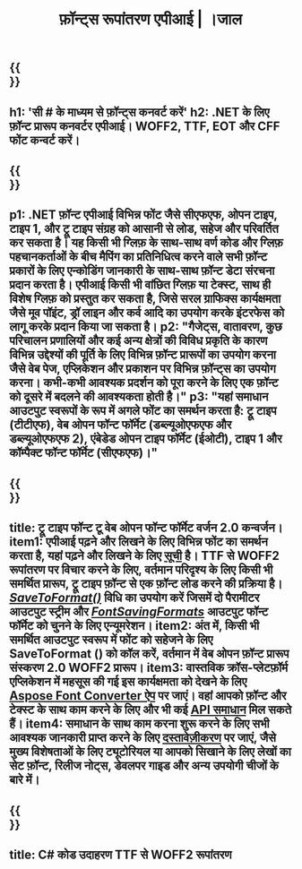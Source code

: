 ﻿---
translation: true
template: /_templates/conversion-net.md
title: फ़ॉन्ट्स रूपांतरण एपीआई | ।जाल
url: /net/conversion/
description: फ़ॉन्ट रूपांतरण कार्यक्षमता। .NET लाइब्रेरी के माध्यम से C# कोड की कुछ पंक्तियों के साथ CFF, EOT, WOFF, TTF और टाइप 1 जैसे विभिन्न फ़ॉन्ट्स को कनवर्ट करें।
keywords: फ़ॉन्ट कनवर्टर .net, फ़ॉन्ट कनवर्टर नेट, c# फ़ॉन्ट कवरेज
family: font
platformtag: net
feature: conversion
---

{{<section banner>}}
---
h1: 'सी # के माध्यम से फ़ॉन्ट्स कनवर्ट करें'
h2: .NET के लिए फ़ॉन्ट प्रारूप कनवर्टर एपीआई। WOFF2, TTF, EOT और CFF फोंट कन्वर्ट करें।
---

{{<section overview>}}
---
p1: .NET फ़ॉन्ट एपीआई विभिन्न फोंट जैसे सीएफएफ, ओपन टाइप, टाइप 1, और ट्रू टाइप संग्रह को आसानी से लोड, सहेज और परिवर्तित कर सकता है। यह किसी भी ग्लिफ़ के साथ-साथ वर्ण कोड और ग्लिफ़ पहचानकर्ताओं के बीच मैपिंग का प्रतिनिधित्व करने वाले सभी फ़ॉन्ट प्रकारों के लिए एन्कोडिंग जानकारी के साथ-साथ फ़ॉन्ट डेटा संरचना प्रदान करता है। एपीआई किसी भी वांछित ग्लिफ़ या टेक्स्ट, साथ ही विशेष ग्लिफ़ को प्रस्तुत कर सकता है, जिसे सरल ग्राफिक्स कार्यक्षमता जैसे मूव पॉइंट, ड्रॉ लाइन और कर्व आदि का उपयोग करके इंटरफेस को लागू करके प्रदान किया जा सकता है।
p2: "गैजेट्स, वातावरण, कुछ परिचालन प्रणालियों और कई अन्य क्षेत्रों की विविध प्रकृति के कारण विभिन्न उद्देश्यों की पूर्ति के लिए विभिन्न फ़ॉन्ट प्रारूपों का उपयोग करना जैसे वेब पेज, एप्लिकेशन और प्रकाशन पर विभिन्न फ़ॉन्ट्स का उपयोग करना। कभी-कभी आवश्यक प्रदर्शन को पूरा करने के लिए एक फ़ॉन्ट को दूसरे में बदलने की आवश्यकता होती है।"
p3: "यहां समाधान आउटपुट स्वरूपों के रूप में अगले फोंट का समर्थन करता है: ट्रू टाइप (टीटीएफ), वेब ओपन फॉन्ट फॉर्मेट (डब्ल्यूओएफएफ और डब्ल्यूओएफएफ 2), एंबेडेड ओपन टाइप फॉर्मेट (ईओटी), टाइप 1 और कॉम्पैक्ट फॉन्ट फॉर्मेट (सीएफएफ)।"
---

{{<section feature1>}}
---
title: ट्रू टाइप फॉन्ट टू वेब ओपन फॉन्ट फॉर्मेट वर्जन 2.0 कन्वर्जन।
item1: एपीआई पढ़ने और लिखने के लिए विभिन्न फोंट का समर्थन करता है, यहां पढ़ने और लिखने के लिए [सूची](https://docs.aspose.com/font/net/convert/#formats-supported-for-reading-andor-writing) है। TTF से WOFF2 रूपांतरण पर विचार करने के लिए, वर्तमान परिदृश्य के लिए किसी भी समर्थित प्रारूप, ट्रू टाइप फ़ॉन्ट से एक फ़ॉन्ट लोड करने की प्रक्रिया है। [*SaveToFormat()*](https://reference.aspose.com/font/net/aspose.font/font/methods/savetoformat) विधि का उपयोग करें जिसमें दो पैरामीटर आउटपुट स्ट्रीम और [*FontSavingFormats*](https://reference.aspose.com/font/net/aspose.font/fontSavingformats) आउटपुट फॉन्ट फॉर्मेट को चुनने के लिए एन्यूमरेशन।
item2: अंत में, किसी भी समर्थित आउटपुट स्वरूप में फोंट को सहेजने के लिए SaveToFormat () को कॉल करें, वर्तमान में वेब ओपन फ़ॉन्ट प्रारूप संस्करण 2.0 WOFF2 प्रारूप।
item3: वास्तविक क्रॉस-प्लेटफ़ॉर्म एप्लिकेशन में महसूस की गई इस कार्यक्षमता को देखने के लिए [Aspose Font Converter ऐप](https://products.aspose.app/font/conversion) पर जाएं। वहां आपको फ़ॉन्ट और टेक्स्ट के साथ काम करने के लिए और भी कई [API समाधान](https://products.aspose.app/font/applications) मिल सकते हैं।
item4: समाधान के साथ काम करना शुरू करने के लिए सभी आवश्यक जानकारी प्राप्त करने के लिए [दस्तावेज़ीकरण](https://docs.aspose.com/font/net/) पर जाएं, जैसे मुख्य विशेषताओं के लिए ट्यूटोरियल या आपको सिखाने के लिए लेखों का सेट फ़ॉन्ट, रिलीज नोट्स, डेवलपर गाइड और अन्य उपयोगी चीजों के बारे में।
---

{{<section codeexample>}}
---
title: C# कोड उदाहरण TTF से WOFF2 रूपांतरण
---
